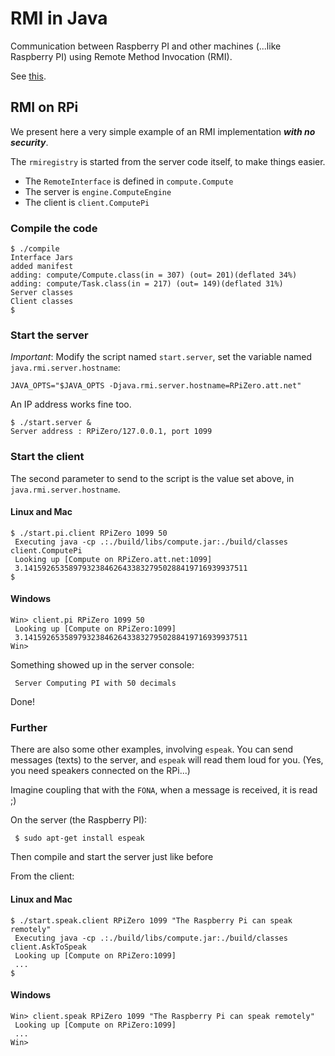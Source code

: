 # RMI in Java
Communication between Raspberry PI and other machines (...like Raspberry PI) using Remote Method Invocation (RMI).
 
See [this](https://docs.oracle.com/javase/tutorial/rmi/overview.html).

## RMI on RPi
We present here a very simple example of an RMI implementation **_with no security_**.

The `rmiregistry` is started from the server code itself, to make things easier.

- The `RemoteInterface` is defined in `compute.Compute`
- The server is `engine.ComputeEngine`
- The client is `client.ComputePi`

### Compile the code
```
$ ./compile
Interface Jars
added manifest
adding: compute/Compute.class(in = 307) (out= 201)(deflated 34%)
adding: compute/Task.class(in = 217) (out= 149)(deflated 31%)
Server classes
Client classes
$
```
 
### Start the server
_Important_: Modify the script named `start.server`, set the variable named `java.rmi.server.hostname`:
```
JAVA_OPTS="$JAVA_OPTS -Djava.rmi.server.hostname=RPiZero.att.net"
```
An IP address works fine too.

```
$ ./start.server &
Server address : RPiZero/127.0.0.1, port 1099

``` 
 
### Start the client 

The second parameter to send to the script is the value set above, in `java.rmi.server.hostname`.
#### Linux and Mac
```
$ ./start.pi.client RPiZero 1099 50
 Executing java -cp .:./build/libs/compute.jar:./build/classes client.ComputePi
 Looking up [Compute on RPiZero.att.net:1099]
 3.14159265358979323846264338327950288419716939937511
$
``` 

#### Windows
```
Win> client.pi RPiZero 1099 50
 Looking up [Compute on RPiZero:1099]
 3.14159265358979323846264338327950288419716939937511
Win>
``` 

Something showed up in the server console:
```
 Server Computing PI with 50 decimals
```

Done!

### Further
There are also some other examples, involving `espeak`.
You can send messages (texts) to the server, and `espeak` will read them loud for you. (Yes, you need speakers connected on the RPi...)

Imagine coupling that with the `FONA`, when a message is received, it is read ;)

On the server (the Raspberry PI):
```
 $ sudo apt-get install espeak
```
Then compile and start the server just like before

From the client:
#### Linux and Mac
```
$ ./start.speak.client RPiZero 1099 "The Raspberry Pi can speak remotely"
 Executing java -cp .:./build/libs/compute.jar:./build/classes client.AskToSpeak
 Looking up [Compute on RPiZero:1099]
 ...
$
``` 

#### Windows
```
Win> client.speak RPiZero 1099 "The Raspberry Pi can speak remotely"
 Looking up [Compute on RPiZero:1099]
 ...
Win>
``` 

